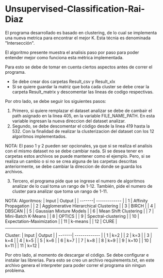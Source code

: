 # Unsupervised-Classification-Rai-Diaz

El programa desarrollado es basado en clustering, de lo cual se implementa una nueva metrica para encontrar el mejor K. Esta técnia es denominada "Intersección". 

El algoritmo presente muestra el analisis paso por paso para poder entender mejor como funciona esta métrica implementada.

Para esto se debe de tomar en cuenta ciertos aspectos antes de correr el programa.

 - Se debe crear dos carpetas Result_csv y Result_xlx
 - Si se quiere guardar la matriz que bota cada cluster se debe crear la carpeta Result_matrix y descomentar las lineas de codigo respectivas.

Por otro lado, se debe seguir los siguientes pasos:

1. Primero, si quiere remplazar el dataset analizar se debe de cambair el path asignado en la linea 405, en la variable FILE_NAME_PATH. En esta variable ingresan la nueva direccion del dataset analizar.
2. Segundo, se debe descomentar el código desde la linea 419 hasta la 532. Con la finalidad de realizar la clusterizacion del dataset con los 12 algoritmos implementados. 

NOTA: El paso 1 y 2 pueden ser opcionales, ya que si se realiza el analisis con el mismo dataset no se debe cambiar nada. Si se desea tener en carpetas estos archivos se puede mantener como el ejemplo. Pero, si se realiza un cambio o si no se crea alguna de las carpetas descritas anteriormente, se debe cambiar la direccion de donde se guarda los archivos.

3. Tercero, el programa pide que se ingrese el numero de algoritmos analizar de lo cual toma un rango de 1-12. También, pide el numero de cluster para analizar que toma un rango de 1-11. 

NOTA:
Algoritmos:
| Input  | Output |
| -------| ------------- |
|   1    | Affinity Propagation  |
|   2    | Agglomerative Hierarchical Clustering  |
|   3    |  BIRCH |
|   4    |  DBSCAN |
|   5    | Gaussian Mixture Models |
|   6    | Mean Shift Clustering |
|   7    | Mini-Batch K-Means |
|   8    | OPTICS |
|   9    | Spectral-clustering |
|   10   | Expectation-Maximization |
|   11   | k-means |
|   12   | CURE |
*******************************************************************************
Cluster:
| Input  | Output |
| -------| ------------- |
|   1    | k=2 |
|   2    | k=3 |
|   3    | k=4 |
|   4    | k=5 |
|   5    | k=6 |
|   6    | k=7 |
|   7    | k=8 |
|   8    | k=9 |
|   9    | k=10 |
|   10   | k=11 |
|   11   | k=12 |


Por otro lado, al momento de descargar el código. Se debe configurar e instalar las librerias. Para esto se creo un archivo requirements.txt, en este archivo genera el interpreter para poder correr el programa sin ningun problema.
